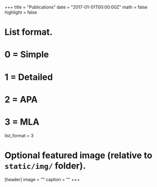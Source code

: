 +++
title = "Publications"
date = "2017-01-01T00:00:00Z"
math = false
highlight = false

# List format.
#   0 = Simple
#   1 = Detailed
#   2 = APA
#   3 = MLA
list_format = 3


# Optional featured image (relative to `static/img/` folder).
[header]
image = ""
caption = ""
+++
